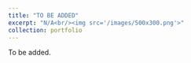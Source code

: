 ```yaml
---
title: "TO BE ADDED"
excerpt: "N/A<br/><img src='/images/500x300.png'>"
collection: portfolio
---
```


To be added.
